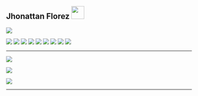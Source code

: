## Jhonattan Florez <img src="https://media.giphy.com/media/dxn6fRlTIShoeBr69N/giphy.gif" width="35">

[![](https://img.shields.io/badge/Gmail-jdflorez038@misena.edu.co-red)](https://mail.google.com/mail/u/0/?tab=km#inbox)

![](https://img.shields.io/badge/Terminal-000000.svg?style=for-the-badge&logo=powershell&logoColor=000000&labelColor=ffffff)
![](https://img.shields.io/badge/Mysql-f29111.svg?style=for-the-badge&logo=mysql&logoColor=ff5003&labelColor=ffffff)
![](https://img.shields.io/badge/PHP-6566ba.svg?style=for-the-badge&logo=php&logoColor=6566ba&labelColor=ffffff)
![](https://img.shields.io/badge/JS-b57c00.svg?style=for-the-badge&logo=javascript&logoColor=b57c00&labelColor=ffffff)
![](https://img.shields.io/badge/python-646464.svg?style=for-the-badge&logo=python&logoColor=0768a8&labelColor=ffffff)
![](https://img.shields.io/badge/CSS3-264de4.svg?style=for-the-badge&logo=Css3&logoColor=0768a8&labelColor=ffffff)
![](https://img.shields.io/badge/HTML-ff5003.svg?style=for-the-badge&logo=HTML5&logoColor=ff5003&labelColor=ffffff)
![](https://img.shields.io/badge/github-black.svg?style=for-the-badge&logo=github&logoColor=black&labelColor=ffffff)
![](https://img.shields.io/badge/git-F05032.svg?style=for-the-badge&logo=git&logoColor=F05032&labelColor=ffffff)


<hr>

![](https://github-readme-stats.vercel.app/api/top-langs/?username=JHONATAN2022&langs_count=10&show_icons=true&line_height=20&title_color=7A7ADB&text_color=D3D3D3&bg_color=0,000000,130F40&layout=compact)

![](https://github-readme-stats.vercel.app/api?username=Jhonatan2022&show_icons=true&line_height=20&title_color=7A7ADB&text_color=D3D3D3&bg_color=0,000000,130F40)

![](https://streak-stats.demolab.com?user=Jhonatan2022&theme=highcontrast&border_radius=10&date_format=j%2Fn%5B%2FY%5D)
<hr>


